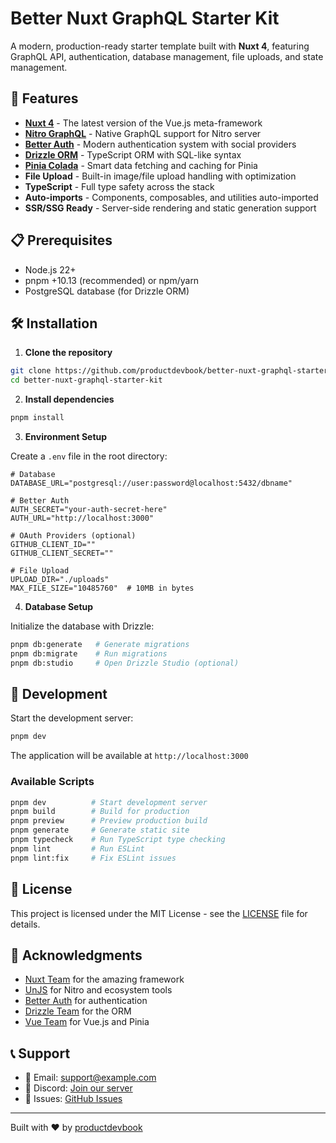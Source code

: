 # Better Nuxt GraphQL Starter Kit

A modern, production-ready starter template built with **Nuxt 4**, featuring GraphQL API, authentication, database management, file uploads, and state management.

## 🚀 Features

- **[Nuxt 4](https://nuxt.com)** - The latest version of the Vue.js meta-framework
- **[Nitro GraphQL](https://github.com/unjs/nitro-graphql)** - Native GraphQL support for Nitro server
- **[Better Auth](https://better-auth.com)** - Modern authentication system with social providers
- **[Drizzle ORM](https://orm.drizzle.team)** - TypeScript ORM with SQL-like syntax
- **[Pinia Colada](https://pinia-colada.vuejs.org)** - Smart data fetching and caching for Pinia
- **File Upload** - Built-in image/file upload handling with optimization
- **TypeScript** - Full type safety across the stack
- **Auto-imports** - Components, composables, and utilities auto-imported
- **SSR/SSG Ready** - Server-side rendering and static generation support

## 📋 Prerequisites

- Node.js 22+ 
- pnpm +10.13 (recommended) or npm/yarn
- PostgreSQL database (for Drizzle ORM)

## 🛠️ Installation

1. **Clone the repository**
```bash
git clone https://github.com/productdevbook/better-nuxt-graphql-starter-kit.git
cd better-nuxt-graphql-starter-kit
```

2. **Install dependencies**
```bash
pnpm install
```

3. **Environment Setup**

Create a `.env` file in the root directory:

```env
# Database
DATABASE_URL="postgresql://user:password@localhost:5432/dbname"

# Better Auth
AUTH_SECRET="your-auth-secret-here"
AUTH_URL="http://localhost:3000"

# OAuth Providers (optional)
GITHUB_CLIENT_ID=""
GITHUB_CLIENT_SECRET=""

# File Upload
UPLOAD_DIR="./uploads"
MAX_FILE_SIZE="10485760"  # 10MB in bytes
```

4. **Database Setup**

Initialize the database with Drizzle:

```bash
pnpm db:generate   # Generate migrations
pnpm db:migrate    # Run migrations
pnpm db:studio     # Open Drizzle Studio (optional)
```

## 🚀 Development

Start the development server:

```bash
pnpm dev
```

The application will be available at `http://localhost:3000`

### Available Scripts

```bash
pnpm dev          # Start development server
pnpm build        # Build for production
pnpm preview      # Preview production build
pnpm generate     # Generate static site
pnpm typecheck    # Run TypeScript type checking
pnpm lint         # Run ESLint
pnpm lint:fix     # Fix ESLint issues
```

## 📄 License

This project is licensed under the MIT License - see the [LICENSE](LICENSE) file for details.

## 🙏 Acknowledgments

- [Nuxt Team](https://nuxt.com) for the amazing framework
- [UnJS](https://unjs.io) for Nitro and ecosystem tools
- [Better Auth](https://better-auth.com) for authentication
- [Drizzle Team](https://orm.drizzle.team) for the ORM
- [Vue Team](https://vuejs.org) for Vue.js and Pinia

## 📞 Support

- 📧 Email: support@example.com
- 💬 Discord: [Join our server](https://discord.gg/example)
- 🐛 Issues: [GitHub Issues](https://github.com/productdevbook/better-nuxt-graphql-starter-kit/issues)

---

Built with ❤️ by [productdevbook](https://github.com/productdevbook)